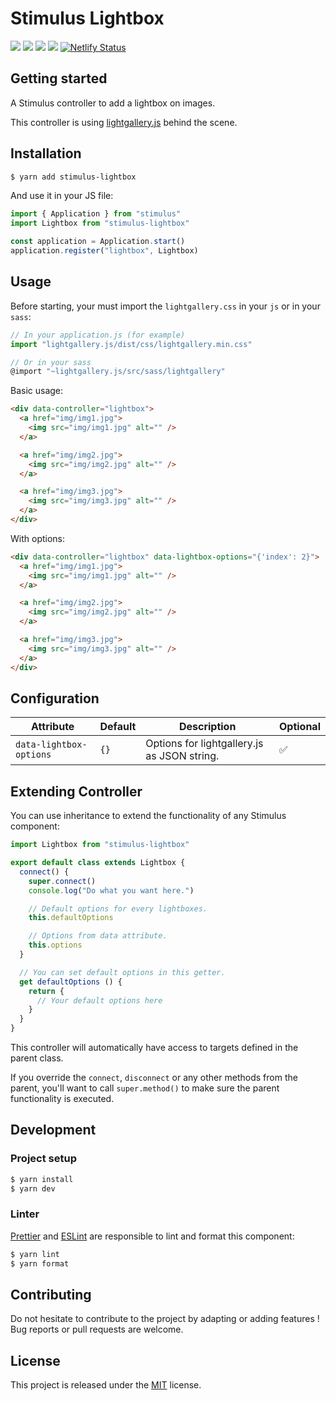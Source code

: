 # Stimulus Lightbox

[![](https://img.shields.io/npm/dt/stimulus-lightbox.svg)](https://www.npmjs.com/package/stimulus-lightbox)
[![](https://img.shields.io/npm/v/stimulus-lightbox.svg)](https://www.npmjs.com/package/stimulus-lightbox)
[![](https://github.com/stimulus-components/stimulus-lightbox/workflows/Lint/badge.svg)](https://github.com/stimulus-components/stimulus-lightbox)
[![](https://img.shields.io/github/license/stimulus-components/stimulus-lightbox.svg)](https://github.com/stimulus-components/stimulus-lightbox)
[![Netlify Status](https://api.netlify.com/api/v1/badges/a6137aa0-bbbc-401d-81cc-4677a91fe581/deploy-status)](https://stimulus-lightbox.netlify.com)

## Getting started

A Stimulus controller to add a lightbox on images.

This controller is using [lightgallery.js](https://sachinchoolur.github.io/lightgallery.js/) behind the scene.

## Installation

```bash
$ yarn add stimulus-lightbox
```

And use it in your JS file:
```js
import { Application } from "stimulus"
import Lightbox from "stimulus-lightbox"

const application = Application.start()
application.register("lightbox", Lightbox)
```

## Usage

Before starting, your must import the `lightgallery.css` in your `js` or in your `sass`:
```js
// In your application.js (for example)
import "lightgallery.js/dist/css/lightgallery.min.css"

// Or in your sass
@import "~lightgallery.js/src/sass/lightgallery"
```

Basic usage:
```html
<div data-controller="lightbox">
  <a href="img/img1.jpg">
    <img src="img/img1.jpg" alt="" />
  </a>

  <a href="img/img2.jpg">
    <img src="img/img2.jpg" alt="" />
  </a>

  <a href="img/img3.jpg">
    <img src="img/img3.jpg" alt="" />
  </a>
</div>
```

With options:
```html
<div data-controller="lightbox" data-lightbox-options="{'index': 2}">
  <a href="img/img1.jpg">
    <img src="img/img1.jpg" alt="" />
  </a>

  <a href="img/img2.jpg">
    <img src="img/img2.jpg" alt="" />
  </a>

  <a href="img/img3.jpg">
    <img src="img/img3.jpg" alt="" />
  </a>
</div>
```

## Configuration

| Attribute | Default | Description | Optional |
| --------- | ------- | ----------- | -------- |
| `data-lightbox-options` | `{}` | Options for lightgallery.js as JSON string. | ✅ |

## Extending Controller

You can use inheritance to extend the functionality of any Stimulus component:

```js
import Lightbox from "stimulus-lightbox"

export default class extends Lightbox {
  connect() {
    super.connect()
    console.log("Do what you want here.")

    // Default options for every lightboxes.
    this.defaultOptions

    // Options from data attribute.
    this.options
  }

  // You can set default options in this getter.
  get defaultOptions () {
    return {
      // Your default options here
    }
  }
}
```

This controller will automatically have access to targets defined in the parent class.

If you override the `connect`, `disconnect` or any other methods from the parent, you'll want to call `super.method()` to make sure the parent functionality is executed.

## Development

### Project setup
```bash
$ yarn install
$ yarn dev
```

### Linter
[Prettier](https://prettier.io/) and [ESLint](https://eslint.org/) are responsible to lint and format this component:
```bash
$ yarn lint
$ yarn format
```

## Contributing

Do not hesitate to contribute to the project by adapting or adding features ! Bug reports or pull requests are welcome.

## License

This project is released under the [MIT](http://opensource.org/licenses/MIT) license.
